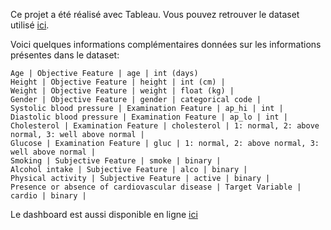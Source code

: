 Ce projet a été réalisé avec Tableau.
Vous pouvez retrouver le dataset utilisé [ici](https://www.kaggle.com/datasets/sulianova/cardiovascular-disease-dataset).

Voici quelques informations complémentaires données sur les informations présentes dans le dataset:

    Age | Objective Feature | age | int (days)
    Height | Objective Feature | height | int (cm) |
    Weight | Objective Feature | weight | float (kg) |
    Gender | Objective Feature | gender | categorical code |
    Systolic blood pressure | Examination Feature | ap_hi | int |
    Diastolic blood pressure | Examination Feature | ap_lo | int |
    Cholesterol | Examination Feature | cholesterol | 1: normal, 2: above normal, 3: well above normal |
    Glucose | Examination Feature | gluc | 1: normal, 2: above normal, 3: well above normal |
    Smoking | Subjective Feature | smoke | binary |
    Alcohol intake | Subjective Feature | alco | binary |
    Physical activity | Subjective Feature | active | binary |
    Presence or absence of cardiovascular disease | Target Variable | cardio | binary |

Le dashboard est aussi disponible en ligne [ici](https://public.tableau.com/app/profile/romain.simon1416/viz/Dashboard_17321991854280/Analysisofcardiovasculardisease?publish=yes)